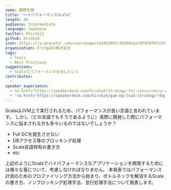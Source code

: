 ```yaml
---
name: 藤野宏樹
title: "ハイパフォーマンスScala"
length: 40
audience: Intermediate
language: Japanese
twitter: Fhiroki1
github: Hiroki6
icon: https://ja.gravatar.com/userimage/143452083/fb459a2afdf9f0f9fc2fe015a8f1c22b.jpeg
organization: Fringe81株式会社
tags:
  - Tools
  - Best Practices
suggestions:
  - Scalaでパフォーマンスを出したい人
contributes:
  - 
speaker_experience:
  - <a href="https://speakerdeck.com/hiroki6/strategy-for-concurrency-and-parallel-by-scala">Scala関西サミット2018</a>
  - '<a href="https://speakerdeck.com/hiroki6/gae-bq-load-strategy">bq_sushi #7</a>'
---
```

ScalaはJVM上で実行されるため、パフォーマンスが良い言語と言われています。
しかし（どの言語でもそうであるように）実際に開発した際にパフォーマンスに悩まされる方も多々いるのではないでしょうか？

- Full GCを発生させない
- DBアクセス等のブロッキング処理
- Scala言語特有の書き方
- etc

上記のようにScalaでハイパフォーマンスなアプリケーションを開発するためには様々な事について、考慮しなければなりません。
本発表ではパフォーマンス計測のためのプロファイリング方法から始まり、ボトルネックを解消するScalaの書き方、ノンブロッキング処理手法、並行処理手法について発表します。
